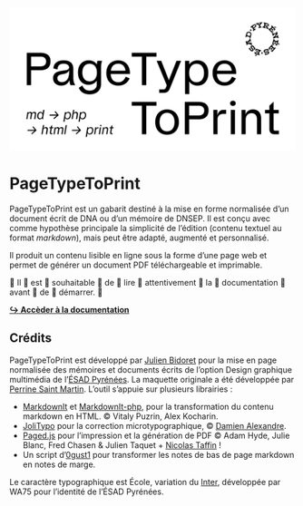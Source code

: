 ![PageTypeToPrint](pttp.png)

# PageTypeToPrint

PageTypeToPrint est un gabarit destiné à la mise en forme normalisée d’un document écrit de DNA ou d’un mémoire de DNSEP. Il est conçu avec comme hypothèse principale la simplicité de l’édition (contenu textuel au format *markdown*), mais peut être adapté, augmenté et personnalisé.

Il produit un contenu lisible en ligne sous la forme d’une page web et permet de générer un document PDF téléchargeable et imprimable.

👏 Il 👏 est 👏 souhaitable 👏 de 👏 lire 👏 attentivement 👏 la 👏 documentation 👏 avant 👏 de 👏 démarrer. 👏

[**↪ Accèder à la documentation**](https://esadpyrenees.github.io/PageTypeToPrint/)

## Crédits

PageTypeToPrint est développé par [Julien Bidoret](https://ateliers.esad-pyrenees.fr/web) pour la mise en page normalisée des mémoires et documents écrits de l’option Design graphique multimédia de l’[ÉSAD Pyrénées](https://esad-pyrenees.fr).  La maquette originale a été développée par [Perrine Saint Martin](https://typomorpho.fr/). L’outil s’appuie sur plusieurs librairies : 
* [MarkdownIt](https://opencollective.com/markdown-it) et [MarkdownIt-php](https://github.com/kaoken/markdown-it-php), pour la transformation du contenu markdown en HTML. © Vitaly Puzrin, Alex Kocharin.
* [JoliTypo](https://github.com/jolicode/JoliTypo/) pour la correction microtypographique, © [Damien Alexandre](http://jolicode.com).
* [Paged.js](https://pagedjs.org/) pour l’impression et la génération de PDF © Adam Hyde, Julie Blanc, Fred Chasen & Julien Taquet + [Nicolas Taffin](https://gitlab.com/nicolastaf/pagedjs-reload-in-place) !
* Un script d’[0gust1](https://gist.github.com/0gust1/260638bd34a434e7f3dd) pour transformer les notes de bas de page markdown en notes de marge.

Le caractère typographique est École, variation du [Inter](https://rsms.me/inter/), développée par WA75 pour l’identité de l’ÉSAD Pyrénées.

